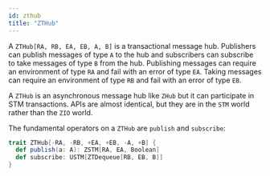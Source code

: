 ```yaml
---
id: zthub
title: "ZTHub"
---
```


A `ZTHub[RA, RB, EA, EB, A, B]` is a transactional message hub. Publishers can publish messages of type `A` to the hub and subscribers can subscribe to take messages of type `B` from the hub. Publishing messages can require an environment of type `RA` and fail with an error of type `EA`. Taking messages can require an environment of type `RB` and fail with an error of
type `EB`.

A `ZTHub` is an asynchronous message hub like `ZHub` but it can participate in STM transactions. APIs are almost identical, but they are in the `STM` world rather than the `ZIO` world.

The fundamental operators on a `ZTHub` are `publish` and `subscribe`:

```scala
trait ZTHub[-RA, -RB, +EA, +EB, -A, +B] {
  def publish(a: A): ZSTM[RA, EA, Boolean]
  def subscribe: USTM[ZTDequeue[RB, EB, B]]
}
```
